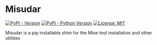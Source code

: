 # Misudar

[![PyPI - Version](https://img.shields.io/pypi/v/misudar.svg)](https://pypi.org/project/misudar)
[![PyPI - Python Version](https://img.shields.io/pypi/pyversions/misudar.svg)](https://pypi.org/project/misudar)
[![License: MIT](https://img.shields.io/badge/License-MIT-yellow.svg)](https://opensource.org/licenses/MIT)

Misudar is a pip installable shim for the Mise tool installation and other utilities

